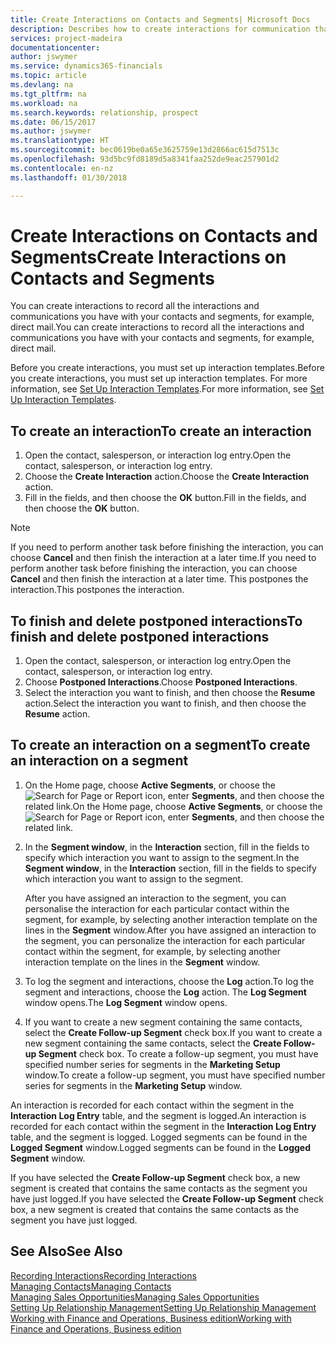 ```yaml
---
title: Create Interactions on Contacts and Segments| Microsoft Docs
description: Describes how to create interactions for communication that you have with your contacts and segments in Finance and Operations, Business edition, for example, direct mail.
services: project-madeira
documentationcenter: 
author: jswymer
ms.service: dynamics365-financials
ms.topic: article
ms.devlang: na
ms.tgt_pltfrm: na
ms.workload: na
ms.search.keywords: relationship, prospect
ms.date: 06/15/2017
ms.author: jswymer
ms.translationtype: HT
ms.sourcegitcommit: bec0619be0a65e3625759e13d2866ac615d7513c
ms.openlocfilehash: 93d5bc9fd8189d5a8341faa252de9eac257901d2
ms.contentlocale: en-nz
ms.lasthandoff: 01/30/2018

---
```

# <a name="create-interactions-on-contacts-and-segments"></a><span data-ttu-id="d59e3-103">Create Interactions on Contacts and Segments</span><span class="sxs-lookup"><span data-stu-id="d59e3-103">Create Interactions on Contacts and Segments</span></span>
<span data-ttu-id="d59e3-104">You can create interactions to record all the interactions and communications you have with your contacts and segments, for example, direct mail.</span><span class="sxs-lookup"><span data-stu-id="d59e3-104">You can create interactions to record all the interactions and communications you have with your contacts and segments, for example, direct mail.</span></span>

<span data-ttu-id="d59e3-105">Before you create interactions, you must set up interaction templates.</span><span class="sxs-lookup"><span data-stu-id="d59e3-105">Before you create interactions, you must set up interaction templates.</span></span> <span data-ttu-id="d59e3-106">For more information, see  [Set Up Interaction Templates](marketing-interactions.md).</span><span class="sxs-lookup"><span data-stu-id="d59e3-106">For more information, see  [Set Up Interaction Templates](marketing-interactions.md).</span></span>

## <a name="to-create-an-interaction"></a><span data-ttu-id="d59e3-107">To create an interaction</span><span class="sxs-lookup"><span data-stu-id="d59e3-107">To create an interaction</span></span>
1. <span data-ttu-id="d59e3-108">Open the contact, salesperson, or interaction log entry.</span><span class="sxs-lookup"><span data-stu-id="d59e3-108">Open the contact, salesperson, or interaction log entry.</span></span>
2. <span data-ttu-id="d59e3-109">Choose the **Create Interaction** action.</span><span class="sxs-lookup"><span data-stu-id="d59e3-109">Choose the **Create Interaction** action.</span></span>
3. <span data-ttu-id="d59e3-110">Fill in the fields, and then choose the **OK** button.</span><span class="sxs-lookup"><span data-stu-id="d59e3-110">Fill in the fields, and then choose the **OK** button.</span></span>

> [!NOTE]  
>   <span data-ttu-id="d59e3-111">If you need to perform another task before finishing the interaction, you can choose **Cancel** and then finish the interaction at a later time.</span><span class="sxs-lookup"><span data-stu-id="d59e3-111">If you need to perform another task before finishing the interaction, you can choose **Cancel** and then finish the interaction at a later time.</span></span> <span data-ttu-id="d59e3-112">This postpones the interaction.</span><span class="sxs-lookup"><span data-stu-id="d59e3-112">This postpones the interaction.</span></span>

## <a name="to-finish-and-delete-postponed-interactions"></a><span data-ttu-id="d59e3-113">To finish and delete postponed interactions</span><span class="sxs-lookup"><span data-stu-id="d59e3-113">To finish and delete postponed interactions</span></span>
1. <span data-ttu-id="d59e3-114">Open the contact, salesperson, or interaction log entry.</span><span class="sxs-lookup"><span data-stu-id="d59e3-114">Open the contact, salesperson, or interaction log entry.</span></span>
2. <span data-ttu-id="d59e3-115">Choose **Postponed Interactions**.</span><span class="sxs-lookup"><span data-stu-id="d59e3-115">Choose **Postponed Interactions**.</span></span>
3. <span data-ttu-id="d59e3-116">Select the interaction you want to finish, and then choose the **Resume** action.</span><span class="sxs-lookup"><span data-stu-id="d59e3-116">Select the interaction you want to finish, and then choose the **Resume** action.</span></span>

## <a name="to-create-an-interaction-on-a-segment"></a><span data-ttu-id="d59e3-117">To create an interaction on a segment</span><span class="sxs-lookup"><span data-stu-id="d59e3-117">To create an interaction on a segment</span></span>
1. <span data-ttu-id="d59e3-118">On the Home page, choose **Active Segments**, or choose the ![Search for Page or Report](media/ui-search/search_small.png "Search for Page or Report icon") icon, enter **Segments**, and then choose the related link.</span><span class="sxs-lookup"><span data-stu-id="d59e3-118">On the Home page, choose **Active Segments**, or choose the ![Search for Page or Report](media/ui-search/search_small.png "Search for Page or Report icon") icon, enter **Segments**, and then choose the related link.</span></span>
2. <span data-ttu-id="d59e3-119">In the **Segment window**, in the **Interaction** section, fill in the fields to specify which interaction you want to assign to the segment.</span><span class="sxs-lookup"><span data-stu-id="d59e3-119">In the **Segment window**, in the **Interaction** section, fill in the fields to specify which interaction you want to assign to the segment.</span></span>

    <span data-ttu-id="d59e3-120">After you have assigned an interaction to the segment, you can personalise the interaction for each particular contact within the segment, for example, by selecting another interaction template on the lines in the **Segment** window.</span><span class="sxs-lookup"><span data-stu-id="d59e3-120">After you have assigned an interaction to the segment, you can personalize the interaction for each particular contact within the segment, for example, by selecting another interaction template on the lines in the **Segment** window.</span></span>  
3. <span data-ttu-id="d59e3-121">To log the segment and interactions, choose the **Log** action.</span><span class="sxs-lookup"><span data-stu-id="d59e3-121">To log the segment and interactions, choose the **Log** action.</span></span> <span data-ttu-id="d59e3-122">The **Log Segment** window opens.</span><span class="sxs-lookup"><span data-stu-id="d59e3-122">The **Log Segment** window opens.</span></span>
4. <span data-ttu-id="d59e3-123">If you want to create a new segment containing the same contacts, select the **Create Follow-up Segment** check box.</span><span class="sxs-lookup"><span data-stu-id="d59e3-123">If you want to create a new segment containing the same contacts, select the **Create Follow-up Segment** check box.</span></span> <span data-ttu-id="d59e3-124">To create a follow-up segment, you must have specified number series for segments in the **Marketing Setup** window.</span><span class="sxs-lookup"><span data-stu-id="d59e3-124">To create a follow-up segment, you must have specified number series for segments in the **Marketing Setup** window.</span></span>

<span data-ttu-id="d59e3-125">An interaction is recorded for each contact within the segment in the **Interaction Log Entry** table, and the segment is logged.</span><span class="sxs-lookup"><span data-stu-id="d59e3-125">An interaction is recorded for each contact within the segment in the **Interaction Log Entry** table, and the segment is logged.</span></span> <span data-ttu-id="d59e3-126">Logged segments can be found in the **Logged Segment** window.</span><span class="sxs-lookup"><span data-stu-id="d59e3-126">Logged segments can be found in the **Logged Segment** window.</span></span>

<span data-ttu-id="d59e3-127">If you have selected the **Create Follow-up Segment** check box, a new segment is created that contains the same contacts as the segment you have just logged.</span><span class="sxs-lookup"><span data-stu-id="d59e3-127">If you have selected the **Create Follow-up Segment** check box, a new segment is created that contains the same contacts as the segment you have just logged.</span></span>

## <a name="see-also"></a><span data-ttu-id="d59e3-128">See Also</span><span class="sxs-lookup"><span data-stu-id="d59e3-128">See Also</span></span>
[<span data-ttu-id="d59e3-129">Recording Interactions</span><span class="sxs-lookup"><span data-stu-id="d59e3-129">Recording Interactions</span></span>](marketing-interactions.md)  
[<span data-ttu-id="d59e3-130">Managing Contacts</span><span class="sxs-lookup"><span data-stu-id="d59e3-130">Managing Contacts</span></span>](marketing-contacts.md)  
[<span data-ttu-id="d59e3-131">Managing Sales Opportunities</span><span class="sxs-lookup"><span data-stu-id="d59e3-131">Managing Sales Opportunities</span></span>](marketing-manage-sales-opportunities.md)  
[<span data-ttu-id="d59e3-132">Setting Up Relationship Management</span><span class="sxs-lookup"><span data-stu-id="d59e3-132">Setting Up Relationship Management</span></span>](marketing-setup-marketing.md)  
[<span data-ttu-id="d59e3-133">Working with Finance and Operations, Business edition</span><span class="sxs-lookup"><span data-stu-id="d59e3-133">Working with Finance and Operations, Business edition</span></span>](ui-work-product.md)

